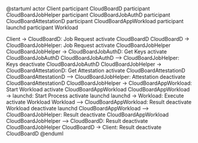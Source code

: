 @startuml
actor Client
participant CloudBoardD
participant CloudBoardJobHelper
participant CloudBoardJobAuthD
participant CloudBoardAttestationD
participant CloudBoardAppWorkload
participant launchd
participant Workload

Client -> CloudBoardD: Job Request
activate CloudBoardD
CloudBoardD -> CloudBoardJobHelper: Job Request
activate CloudBoardJobHelper
CloudBoardJobHelper -> CloudBoardJobAuthD: Get Keys
activate CloudBoardJobAuthD
CloudBoardJobAuthD --> CloudBoardJobHelper: Keys
deactivate CloudBoardJobAuthD
CloudBoardJobHelper -> CloudBoardAttestationD: Get Attestation
activate CloudBoardAttestationD
CloudBoardAttestationD --> CloudBoardJobHelper: Attestation
deactivate CloudBoardAttestationD
CloudBoardJobHelper -> CloudBoardAppWorkload: Start Workload
activate CloudBoardAppWorkload
CloudBoardAppWorkload -> launchd: Start Process
activate launchd
launchd -> Workload: Execute
activate Workload
Workload --> CloudBoardAppWorkload: Result
deactivate Workload
deactivate launchd
CloudBoardAppWorkload --> CloudBoardJobHelper: Result
deactivate CloudBoardAppWorkload
CloudBoardJobHelper --> CloudBoardD: Result
deactivate CloudBoardJobHelper
CloudBoardD -> Client: Result
deactivate CloudBoardD
@enduml